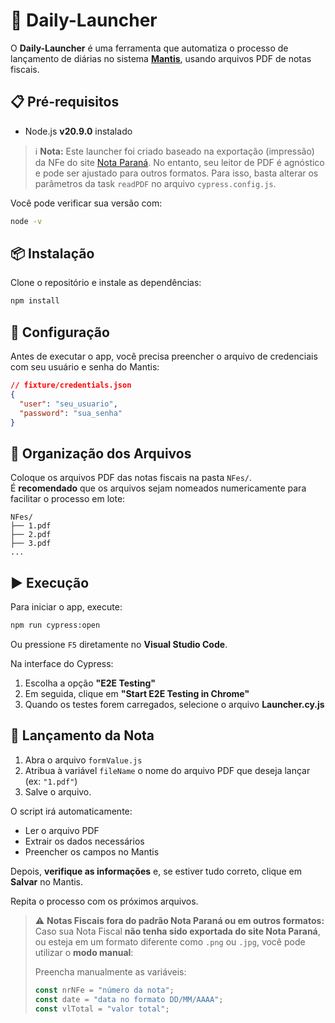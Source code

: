 # 🚀 Daily-Launcher

O **Daily-Launcher** é uma ferramenta que automatiza o processo de lançamento de diárias no sistema [**Mantis**](https://mantis-br.nttdata-solutions.com/app/#/login), usando arquivos PDF de notas fiscais.

## 📋 Pré-requisitos

- Node.js **v20.9.0** instalado
> ℹ️ **Nota:** Este launcher foi criado baseado na exportação (impressão) da NFe do site [Nota Paraná](https://notaparana.pr.gov.br/nfprweb/Extrato). No entanto, seu leitor de PDF é agnóstico e pode ser ajustado para outros formatos. Para isso, basta alterar os parâmetros da task `readPDF` no arquivo `cypress.config.js`.
  
  Você pode verificar sua versão com:
  ```bash
  node -v
  ```

## 📦 Instalação

Clone o repositório e instale as dependências:

```bash
npm install
```

## 🔐 Configuração

Antes de executar o app, você precisa preencher o arquivo de credenciais com seu usuário e senha do Mantis:

```json
// fixture/credentials.json
{
  "user": "seu_usuario",
  "password": "sua_senha"
}
```

## 📁 Organização dos Arquivos

Coloque os arquivos PDF das notas fiscais na pasta `NFes/`.  
É **recomendado** que os arquivos sejam nomeados numericamente para facilitar o processo em lote:

```
NFes/
├── 1.pdf
├── 2.pdf
├── 3.pdf
...
```

## ▶️ Execução

Para iniciar o app, execute:

```bash
npm run cypress:open
```

Ou pressione `F5` diretamente no **Visual Studio Code**.

Na interface do Cypress:

1. Escolha a opção **"E2E Testing"**
2. Em seguida, clique em **"Start E2E Testing in Chrome"**
3. Quando os testes forem carregados, selecione o arquivo **Launcher.cy.js**

## 📝 Lançamento da Nota

1. Abra o arquivo `formValue.js`
2. Atribua à variável `fileName` o nome do arquivo PDF que deseja lançar (ex: `"1.pdf"`)
3. Salve o arquivo.

O script irá automaticamente:

- Ler o arquivo PDF
- Extrair os dados necessários
- Preencher os campos no Mantis

Depois, **verifique as informações** e, se estiver tudo correto, clique em **Salvar** no Mantis.

Repita o processo com os próximos arquivos.

> ⚠️ **Notas Fiscais fora do padrão Nota Paraná ou em outros formatos:**  
> Caso sua Nota Fiscal **não tenha sido exportada do site Nota Paraná**, ou esteja em um formato diferente como `.png` ou `.jpg`, você pode utilizar o **modo manual**:  
>
> Preencha manualmente as variáveis:
> ```js
> const nrNFe = "número da nota";
> const date = "data no formato DD/MM/AAAA";
> const vlTotal = "valor total";
> ```
